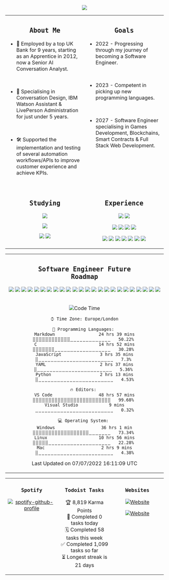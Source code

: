 <!-- Start Title Section -->

<div align="center">

<a href="https://github.com/liamfrazer/"><img src="https://readme-typing-svg.herokuapp.com?size=50&duration=4500&color=DB5631&center=true&vCenter=true&width=900&lines=Liam+Frazer;Senior+AI+Conversation+Analyst;%F0%9F%9A%80%F0%9F%9A%80%F0%9F%9A%80;Future+Software+Engineer"></a>

</div>

<!-- End Title Section -->

<table>

<tr>
<td valign="top" width="50%">

<div align="center">

## <code>About Me</code>

</div>

-   🏦 Employed by a top UK Bank for 9 years, starting as an Apprentice in 2012, now a Senior AI Conversation Analyst.

<br />

-   🤖 Specialising in Conversation Design, IBM Watson Assistant & LivePerson Administration for just under 5 years.

<br />

-   🛠️ Supported the implementation and testing of several automation workflows/APIs to improve customer experience and achieve KPIs.

<br />

</td>

<td valign="top" width="50%">
<div align="center">

## <code>Goals</code>

</div>

-   2022 - Progressing through my journey of becoming a Software Engineer.

<br />

-   2023 - Competent in picking up new programming languages.

<br />

-   2027 - Software Engineer specialising in Games Development, Blockchains, Smart Contracts & Full Stack Web Development.

</td></tr>
<tr>
<tr><td valign="top" width="50%">
<div align="center">

## <code>Studying</code>

[![](https://img.shields.io/badge/Harvard-CS50X-informational?style=flat&logo=edx&idea&logoColor=02262B&color=blue)][cs50x]

[![](https://img.shields.io/badge/Language-C-informational?style=flat&logo=c&idea&logoColor=00599C&color=blue)][c]

[![](https://img.shields.io/badge/Editor-VS_Code-informational?style=flat&logo=visual-studio-code&idea&logoColor=0078D7&color=blue)][vscode]
[![](https://img.shields.io/badge/DevOps-Git-informational?style=flat&logo=git&idea&logoColor=F05033&color=blue)][git]

</td>
<td valign="top" width="50%">
<div align="center">

## <code>Experience</code>

[![](https://img.shields.io/badge/Coursera-Learning_How_to_Learn-informational?style=flat&logo=Coursera&idea&logoColor=0056D2&color=blue)][lhtl]
[![](https://img.shields.io/badge/Microsoft-3_MTA_Fundamentals-informational?style=flat&logo=microsoft&idea&logoColor=258FFA&color=blue)][mta]

[![](https://img.shields.io/badge/Language-HTML5-informational?style=flat&logo=html5&idea&logoColor=E34F26&color=blue)][html5]
[![](https://img.shields.io/badge/Language-Scratch-informational?style=flat&logo=scratch&idea&logoColor=#4D97FF&color=blue)][scratch]
[![](https://img.shields.io/badge/Language-SpEL-informational?style=flat&logo=spring&idea&logoColor=#6DB33F&color=blue)][spel]
[![](https://img.shields.io/badge/Language-Markdown-informational?style=flat&logo=markdown&idea&logoColor=000000&color=blue)][markdown]

[![](https://img.shields.io/badge/DevOps-GitHub-informational?style=flat&logo=github&idea&logoColor=20232A&color=blue)][github]
[![](https://img.shields.io/badge/Chat_Solution-LivePerson-informational?style=flat&logo=&idea&logoColor=FA722D&color=blue)][liveperson]
[![](https://img.shields.io/badge/AI-IBM_Watson_Assistant-informational?style=flat&logo=IBM&idea&logoColor=44A2D2&color=blue)][ibmwatson]
[![](https://img.shields.io/badge/Tasks-Todoist-informational?style=flat&logo=todoist&idea&logoColor=E44332&color=blue)][todoist]
[![](https://img.shields.io/badge/Projects-Jira-informational?style=flat&logo=jira&idea&logoColor=0A0FFF&color=blue)][jira]
[![](https://img.shields.io/badge/Notes-Obsidian-informational?style=flat&logo=obsidian&idea&logoColor=8B77DE&color=blue)][obsidian]
[![](https://img.shields.io/badge/Workflows-ServiceNow-informational?style=flat&logo=&idea&logoColor=58C047&color=blue)][servicenow]

</td>
</tr>
</table>
<table>

<tr><td valign="top" width="33%">
<div align="center">

## <code>Software Engineer Future Roadmap</code>

[![](https://img.shields.io/badge/Language-Python-informational?style=flat&logo=python&idea&logoColor=ffdd54&color=blue)][python]
[![](https://img.shields.io/badge/Language-CSS3-informational?style=flat&logo=css3&idea&logoColor=1572B6&color=blue)][css3]
[![](https://img.shields.io/badge/Language-JavaScript-informational?style=flat&logo=javascript&idea&logoColor=F7DF1E&color=blue)][javascript]
[![](https://img.shields.io/badge/Language-SQL-informational?style=flat&logo=sqlite&idea&logoColor=#003B57&color=blue)][sql]
[![](https://img.shields.io/badge/Language-Flask-informational?style=flat&logo=flask&idea&logoColor=#000000&color=blue)][flask]
[![](https://img.shields.io/badge/Language-Lua-informational?style=flat&logo=lua&logoColor=#FFFFFF&color=blue)][lua]
[![](https://img.shields.io/badge/Language-C%23-informational?style=flat&logo=csharp&logoColor=#239120&color=blue)][c#]
[![](https://img.shields.io/badge/Language-C%2B%2B-informational?style=flat&logo=c%2B%2B&idea&logoColor=F7DF1E&color=blue)][c++]
[![](https://img.shields.io/badge/Language-Node.js-informational?style=flat&logo=node.js&idea&logoColor=6DA55F&color=blue)][node.js]
[![](https://img.shields.io/badge/Language-React-informational?style=flat&logo=react&idea&logoColor=61DAFB&color=blue)][react]
[![](https://img.shields.io/badge/Language-Solidity-informational?style=flat&logo=solidity&idea&logoColor=363636&color=blue)][solidity]
[![](https://img.shields.io/badge/Language-Next.js-informational?style=flat&logo=next.js&idea&logoColor=20232A&color=blue)][next.js]
[![](https://img.shields.io/badge/Game_Engine-Unreal_Engine_5-informational?style=flat&logo=unrealengine&logoColor=#0E1128&color=blue)][unrealengine]
[![](https://img.shields.io/badge/Game_Engine-Unity-informational?style=flat&logo=unity&logoColor=#FFFFFF&color=blue)][unity]
[![](https://img.shields.io/badge/Harvard-Harvard_CS50G-informational?style=flat&logo=edx&idea&logoColor=02262B&color=blue)][cs50g]
[![](https://img.shields.io/badge/Udemy-Unreal_Engine_5_C%2B%2B_Developer-informational?style=flat&logo=Udemy&logoColor=A435F0&color=blue)][unrealcourse]
[![](https://img.shields.io/badge/Course-Full_Stack_Open_2022-informational?style=flat&idea&logoColor=F9F9F9&color=blue)][fso2022]
[![](https://img.shields.io/badge/Udemy-The_Complete_JavaScript_Course-informational?style=flat&logo=Udemy&idea&logoColor=A435F0&color=blue)][cjs]
[![](https://img.shields.io/badge/Course-The_Odin_Project-informational?style=flat&idea&logoColor=E3B465&color=blue)][top]
[![](https://img.shields.io/badge/Harvard-Harvard_CS50W-informational?style=flat&logo=edx&idea&logoColor=02262B&color=blue)][cs50w]
[![](https://img.shields.io/badge/Udemy-The_Complete_NFT_Web_Dev_Course-informational?style=flat&logo=Udemy&idea&logoColor=A435F0&color=blue)][nftweb]
[![](https://img.shields.io/badge/Udemy-Solidity_and_Ethereum_in_React-informational?style=flat&logo=Udemy&idea&logoColor=A435F0&color=blue)][soliditycourse]
[![](https://img.shields.io/badge/Udemy-Automate_the_Boring_Stuff-informational?style=flat&logo=Udemy&idea&logoColor=A435F0&color=blue)][automateboring]
[![](https://img.shields.io/badge/Udemy-The_Self_Taught_Programmer-informational?style=flat&logo=Udemy&idea&logoColor=A435F0&color=blue)][selftaught]

</div>
</td>
</tr>

<tr>
<tr>
<td valign="top" width="50%">
<div align="center">

<!--START_SECTION:waka-->
![Code Time](http://img.shields.io/badge/Code%20Time%20Since%2020th%20March%202022-49%20hrs%207%20mins-blue)

```text
⌚︎ Time Zone: Europe/London

💬 Programming Languages: 
Markdown                 24 hrs 39 mins      ⣿⣿⣿⣿⣿⣿⣿⣿⣿⣿⣿⣿⣀⣀⣀⣀⣀⣀⣀⣀⣀⣀⣀⣀⣀   50.22% 
C                        14 hrs 52 mins      ⣿⣿⣿⣿⣿⣿⣿⣀⣀⣀⣀⣀⣀⣀⣀⣀⣀⣀⣀⣀⣀⣀⣀⣀⣀   30.28% 
JavaScript               3 hrs 35 mins       ⣿⣀⣀⣀⣀⣀⣀⣀⣀⣀⣀⣀⣀⣀⣀⣀⣀⣀⣀⣀⣀⣀⣀⣀⣀   7.3% 
YAML                     2 hrs 37 mins       ⣿⣀⣀⣀⣀⣀⣀⣀⣀⣀⣀⣀⣀⣀⣀⣀⣀⣀⣀⣀⣀⣀⣀⣀⣀   5.36% 
Python                   2 hrs 13 mins       ⣿⣀⣀⣀⣀⣀⣀⣀⣀⣀⣀⣀⣀⣀⣀⣀⣀⣀⣀⣀⣀⣀⣀⣀⣀   4.53%

🔥 Editors: 
VS Code                  48 hrs 57 mins      ⣿⣿⣿⣿⣿⣿⣿⣿⣿⣿⣿⣿⣿⣿⣿⣿⣿⣿⣿⣿⣿⣿⣿⣿⣿   99.68% 
Visual Studio            9 mins              ⣀⣀⣀⣀⣀⣀⣀⣀⣀⣀⣀⣀⣀⣀⣀⣀⣀⣀⣀⣀⣀⣀⣀⣀⣀   0.32%

💻 Operating System: 
Windows                  36 hrs 1 min        ⣿⣿⣿⣿⣿⣿⣿⣿⣿⣿⣿⣿⣿⣿⣿⣿⣿⣿⣀⣀⣀⣀⣀⣀⣀   73.34% 
Linux                    10 hrs 56 mins      ⣿⣿⣿⣿⣿⣀⣀⣀⣀⣀⣀⣀⣀⣀⣀⣀⣀⣀⣀⣀⣀⣀⣀⣀⣀   22.28% 
Mac                      2 hrs 9 mins        ⣿⣀⣀⣀⣀⣀⣀⣀⣀⣀⣀⣀⣀⣀⣀⣀⣀⣀⣀⣀⣀⣀⣀⣀⣀   4.38%

```


 Last Updated on 07/07/2022 16:11:09 UTC
<!--END_SECTION:waka-->
</div>
</td>
</tr>

</table>

<table>
<tr>
<td valign="top" width="33%">
<div align="center">

### <code>Spotify</code>

[![spotify-github-profile](https://spotify-github-profile.vercel.app/api/view?uid=vqx5mlye3082kyufb55ttvm6u&cover_image=false&theme=default&bar_color=2b9027&bar_color_cover=true)](https://github.com/kittinan/spotify-github-profile)

</td>

<td valign="top" width="33%">
<div align="center">

### <code>Todoist Tasks</code>

<!-- TODO-IST:START -->
🏆  8,819 Karma Points           
💾  Completed 0 tasks today           
🗓  Completed 58 tasks this week           
✅  Completed 1,099 tasks so far           
⏳  Longest streak is 21 days
<!-- TODO-IST:END -->

</td>

</td>
<td valign="top" width="33%">
<div align="center">

### <code>Websites</code>

[![Website](https://img.shields.io/website?label=frz.dev&style=for-the-badge&url=https%3A%2F%2Ffrz.dev)](https://frz.dev)

[![Website](https://img.shields.io/website?label=liamfrazer.com&style=for-the-badge&url=https%3A%2F%2Fliamfrazer.com)](https://liamfrazer.com)

</div>

</td>
</tr>
</table>

<!-- Start Links Section -->

[vscode]: https://code.visualstudio.com/
[top]: https://theodinproject.com/
[git]: https://git-scm.com/
[github]: https://github.com/
[node.js]: https://nodejs.org/
[react]: https://reactjs.org/
[html5]: https://developer.mozilla.org/en-US/docs/Glossary/HTML5/
[css3]: https://developer.mozilla.org/en-US/docs/Glossary/CSS/
[javascript]: https://developer.mozilla.org/en-US/docs/Web/JavaScript/
[solidity]: https://docs.soliditylang.org/
[lhtl]: https://www.coursera.org/learn/learning-how-to-learn/
[ibmwatson]: https://www.ibm.com/uk-en/watson/
[liveperson]: https://www.liveperson.com/
[jira]: https://www.atlassian.com/software/jira/
[next.js]: https://nextjs.org/
[json]: https://www.json.org/json-en.html/
[servicenow]: https://servicenow.com/
[cjs]: https://www.udemy.com/course/the-complete-javascript-course/
[cdi]: https://www.conversationdesigninstitute.com/courses.html/
[mta]: https://support.microsoft.com/en-us/topic/earn-a-microsoft-technology-associate-mta-certification-357215d0-31ce-0620-feba-1bb60165b770/
[python]: https://www.python.org/
[cs50x]: https://www.edx.org/course/introduction-computer-science-harvardx-cs50x/
[cs50w]: https://www.edx.org/course/cs50s-web-programming-with-python-and-javascript?index=product&queryID=5c44c1c1d4f5a81bb7d4170208bb07b1&position=1/
[cs50g]: https://learning.edx.org/course/course-v1:HarvardX+CS50G+Games/home
[c]: https://en.wikipedia.org/wiki/C_(programming_language)/
[notion]: https://liamfrazer.notion.site/Software-Engineer-Journey-0c3796b414184465aa1aa8fda6ea32a1/
[nftweb]: https://www.udemy.com/course/the-complete-nft-web-developer-course-zero-to-professional/
[soliditycourse]: https://www.udemy.com/course/solidity-ethereum-in-react-next-js-the-complete-guide/
[selftaught]: https://www.udemy.com/course/self-taught-programmer/
[automateboring]: https://www.udemy.com/course/automate/
[obsidian]: https://github.com/liamfrazer/Obsidian-Notes
[fso2022]: https://fullstackopen.com/en/
[markdown]: https://daringfireball.net/projects/markdown/
[spel]: https://docs.spring.io/spring-framework/docs/4.3.12.RELEASE/spring-framework-reference/html/expressions.html
[todoist]: https://todoist.com/
[c++]: https://cplusplus.com
[unrealcourse]: https://www.udemy.com/course/unrealcourse/
[unrealengine]: https://www.unrealengine.com/en-US/unreal-engine-5
[unity]: https://unity.com
[lua]: https://www.lua.org
[scratch]: https://scratch.mit.edu
[sql]: https://en.wikipedia.org/wiki/SQL
[flask]: https://flask.palletsprojects.com
[c#]: https://docs.microsoft.com/en-us/dotnet/csharp/

<!-- End Links Section -->
